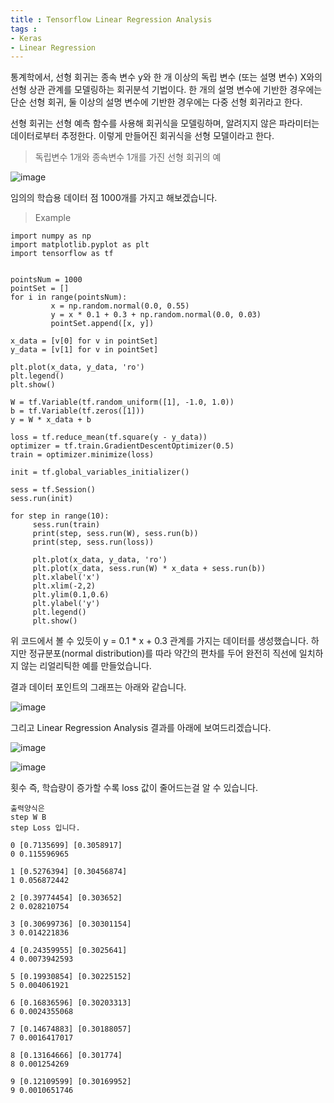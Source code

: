 ```yaml
---
title : Tensorflow Linear Regression Analysis
tags :
- Keras
- Linear Regression
---
```


통계학에서, 선형 회귀는 종속 변수 y와 한 개 이상의 독립 변수 (또는 설명 변수) X와의 선형 상관 관계를 모델링하는 회귀분석 기법이다. 한 개의 설명 변수에 기반한 경우에는 단순 선형 회귀, 둘 이상의 설명 변수에 기반한 경우에는 다중 선형 회귀라고 한다.

선형 회귀는 선형 예측 함수를 사용해 회귀식을 모델링하며, 알려지지 않은 파라미터는 데이터로부터 추정한다. 이렇게 만들어진 회귀식을 선형 모델이라고 한다.

> 독립변수 1개와 종속변수 1개를 가진 선형 회귀의 예

![image](https://user-images.githubusercontent.com/44635266/69471140-6a450e00-0ddf-11ea-9992-f3391772b330.png)

임의의 학습용 데이터 점 1000개를 가지고 해보겠습니다.

> Example

```
import numpy as np
import matplotlib.pyplot as plt
import tensorflow as tf


pointsNum = 1000
pointSet = []
for i in range(pointsNum):
         x = np.random.normal(0.0, 0.55)
         y = x * 0.1 + 0.3 + np.random.normal(0.0, 0.03)
         pointSet.append([x, y])

x_data = [v[0] for v in pointSet]
y_data = [v[1] for v in pointSet]

plt.plot(x_data, y_data, 'ro')
plt.legend()
plt.show()

W = tf.Variable(tf.random_uniform([1], -1.0, 1.0))
b = tf.Variable(tf.zeros([1]))
y = W * x_data + b

loss = tf.reduce_mean(tf.square(y - y_data))
optimizer = tf.train.GradientDescentOptimizer(0.5)
train = optimizer.minimize(loss)

init = tf.global_variables_initializer()

sess = tf.Session()
sess.run(init)

for step in range(10):
     sess.run(train)
     print(step, sess.run(W), sess.run(b))
     print(step, sess.run(loss))

     plt.plot(x_data, y_data, 'ro')
     plt.plot(x_data, sess.run(W) * x_data + sess.run(b))
     plt.xlabel('x')
     plt.xlim(-2,2)
     plt.ylim(0.1,0.6)
     plt.ylabel('y')
     plt.legend()
     plt.show()
```

위 코드에서 볼 수 있듯이 y = 0.1 * x + 0.3 관계를 가지는 데이터를 생성했습니다. 하지만 정규분포(normal distribution)를 따라 약간의 편차를 두어 완전히 직선에 일치하지 않는 리얼리틱한 예를 만들었습니다.

결과 데이터 포인트의 그래프는 아래와 같습니다.

![image](https://user-images.githubusercontent.com/44635266/69471335-6d40fe00-0de1-11ea-8c69-ddc8d43ef6a2.png)

그리고 Linear Regression Analysis 결과를 아래에 보여드리겠습니다.

![image](https://user-images.githubusercontent.com/44635266/69471419-17208a80-0de2-11ea-95c1-031453c918fb.png)

![image](https://user-images.githubusercontent.com/44635266/69471423-28699700-0de2-11ea-9546-c76d980a1845.png)

횟수 즉, 학습량이 증가할 수록 loss 값이 줄어드는걸 알 수 있습니다.

```
출력양식은
step W B
step Loss 입니다.

0 [0.7135699] [0.3058917]
0 0.115596965

1 [0.5276394] [0.30456874]
1 0.056872442

2 [0.39774454] [0.303652]
2 0.028210754

3 [0.30699736] [0.30301154]
3 0.014221836

4 [0.24359955] [0.3025641]
4 0.0073942593

5 [0.19930854] [0.30225152]
5 0.004061921

6 [0.16836596] [0.30203313]
6 0.0024355068

7 [0.14674883] [0.30188057]
7 0.0016417017

8 [0.13164666] [0.301774]
8 0.001254269

9 [0.12109599] [0.30169952]
9 0.0010651746
```